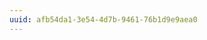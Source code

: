 ```yaml
---
uuid: afb54da1-3e54-4d7b-9461-76b1d9e9aea0
---
```

<!--- # Accounts

If you have a [Salesforce data source](../connecting-data-sources/adding-a-salesforce-data-source.md), Analytics Cloud can import and analyze Salesforce account data. By combining Salesforce account data with data from other sources, Analytics Cloud presents a holistic view of the account and those in it.

To view account analytics, select Accounts from the left navigation panel. The accounts are displayed in a searchable table that lists the following data for each account:

* Account Type
* Individuals
* Total Activities

![The Accounts tab lists the Salesforce accounts imported in Analytics Cloud.](accounts/images/01.png)

Click an account to view its information, which is organized into these tabs:

* Overview
* Activities
* Interests
* Segments
* Individuals
* Details

The sections that follow describe each tab.

## Overview

The Overview tab presents summaries of the account’s data. It displays these summaries via these panes:

* Account Activities
* Account Firmographics
* Contact Information
* Account Interest Topics
* Known Individuals
* Associated Segments

If more information is available for each tab, you can access it via its link. For example, a View All Activities link is at the bottom of the Account Activities pane. Clicking this link takes you to the Activities tab, which shows more detailed information about activities.

![The Overview tab displays summaries of the account’s data.](accounts/images/02.png)

## Activities

The Activities tab shows the activities of the individuals in the account. A histogram shows the number of activities by date. A searchable table below the histogram shows more detail about the activities.

![The Activities tab displays data on activities of the account’s individuals.](accounts/images/03.png)

## Interests

The Interests tab shows the topics of interest for the account’s individuals. Analytics Cloud identifies these topics via the same methodology it uses for individuals. For more information, see [Understanding Interests](../../workspace-data/managing-interest-topics.md#understanding-interests).

## Segments

The Segments tab shows the segments for the account’s individuals. These segments function the same as segments in general. The only difference is that the segments here apply to the individuals in the account. For more information on segments, see the documentation on creating and profiling segments.

## Individuals

The Individuals tab shows information about the individuals in the account. For more information on individuals in Analytics Cloud, see Profiling Individuals.

## Details

The Details tab shows information about the account’s properties. The properties appear in a searchable table that shows each account property in Analytics Cloud and its value. The table also has columns for these values:

* **Source Name:** The corresponding property name in the Salesforce data source. For example, the Analytics Cloud `accountId` property is `id` in Salesforce. Therefore, `id` appears in the Source Name column of the `accountId` row.
* **Data Source:** The data source the property’s value originated from.
* **Last Modified:** The date the property’s value was most recently changed.

![The Details tab contains a searchable table that shows the account’s properties and their values.](accounts/images/04.png)

--->

